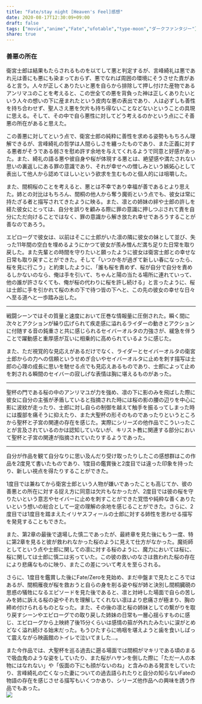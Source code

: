 ```yaml
---
title: "Fate/stay night [Heaven's Feel]感想"
date: 2020-08-17T12:30:09+09:00
draft: false
tags: ["movie","anime","Fate","ufotable","type-moon","ダークファンタジー"]
share: true
---
```

### 善悪の所在  
衛宮士郎は結果もたらされるものを以てして悪と判定するが、言峰綺礼は悪であれ元は善にも悪にも染まっておらず、悪でなれば周囲の環境にそうさせた責があると言う。人々が正しくありたいと悪を自らから排除して押し付けた産物であるアンリマユのことを考えると、この世全ての悪を背負った神は正しくありたいという人々の想いの下に産まれたという皮肉な悪の表出であり、人は必ずしも善性を持ち合わせず、聖人さえ悪を欠片も持ち得ないことなどないということの具現に思える。そして、その中で自ら悪性に対してどう考えるのかという点にこそ善悪の所在があると思えた。  

この善悪に対してという点で、衛宮士郎の純粋に善性を求める姿勢ももちろん理解できるが、言峰綺礼の哲学は人間らしさを纏ったものであり、また正義に対する悪者がそうである弱さを慰め許す余地を与えてくれるようで同意と好感があった。また、綺礼の語る悪や彼自身や桜が体現する悪とは、絶望感や満たされない思いの裏返しにある罪の意識であり、それが幸せへの憎しみという嫉妬心として表出して他人から認めてほしいという欲求を生むものと個人的には咀嚼した。 

また、間桐桜のことを考えると、悪とは不幸であり幸福が善であるとより思えた。姉との対比はもちろん、間桐の他人から奪う魔術という点でも、彼女は常に持たざる者と描写されてきたように映る。また、凛との姉妹の絆や士郎の許しを経た彼女にとっては、自分を誤りを顧みる際に罪の意識に押しつぶされて責を自分にただ向けることではなく、罪の意識から解き放たれ幸せであろうすることが善なのであろう。  

エピローグで彼女は、以前はそこに士郎がいた凛の隣に彼女の妹として並び、失った11年間の空白を埋めるようにかつて彼女が羨み憎んだ満ち足りた日常を取り戻した。また先輩との時間を守りたいと願ったように彼女は衛宮士郎との幸せな日常も取り戻すことができた。そして「いつか冬が過ぎて新しい春になったら、桜を見に行こう」と約束したように、「誰も桜を責めず、桜が自分で自分を責めるしかないのなら、俺は手を引いて、ちゃんと陽の当たる場所に連れていって、他の誰が許さなくても、俺が桜の代わりに桜を許し続ける」と言ったように、桜は士郎に手を引かれて桜の木の下で待つ皆の下へと、この先の彼女の幸せな日々へ至る道へと一歩踏み出した。  
****
戦闘シーンではその質量と速度において圧巻な情報量に圧倒された。瞬く間に次々とアクションが繰り広げられて疾走感に溢れるライダーの動きとアクションに付随する音の鈍重さと共に感じられるセイバーオルタの力強さが、緩急を伴うことで躍動感と重厚感が互いに相乗的に高められているように感じた。  

また、ただ視覚的な見応えがあるだけでなく、ライダーとセイバーオルタの衛宮士郎からの力への信頼というせめぎ合いやセイバーオルタに止めを刺す描写は士郎の心理の成長に思いを馳せる点でも見応えあるものであり、士郎によって止めを刺される瞬間のセイバーの寂しげな表情は胸に堪えるものがあった。  
****
聖杯の門である桜の中のアンリマユが力を強め、凛の下に影のみを飛ばした際に彼女に自分の主張が矛盾していると指摘された時には桜の影の腰の辺りを中心に影に波紋が走ったり、士郎に対し自らの制御を越えて触手を振るってしまった時には腹部を痛そうに抑えたり、また大聖杯の形そのものであったりというところから聖杯と子宮の関連の存在を感じた。実際にシリーズの他作品でこういったことが言及されているのかは認知していないが、キリスト教に関連する部分において聖杯と子宮の関連が指摘されていたりするようであった。
****
自分が作品を観て自分なりに思い及んだり受け取ったりしたこの感想群はこの作品を2度見て書いたものであり、1度目の鑑賞後と2度目では違った印象を持ったり、新しい視点を得たりすることができた。  

1度目では兼ねてから衛宮士郎という人物が嫌いであったことも高じてか、彼の善悪との所在に対する捉え方に同意は欠片もなかったが、2度目では彼の桜を守りたいという意志やセイバーに止めを刺すことができた覚悟や純粋な善くありたいという想いの総合として一定の理解の余地を感じることができた。さらに、2度目では1度目を踏まえたイリヤスフィールの士郎に対する姉性を思わせる描写を発見することもできた。  

また、第2章の最後で退場した慎二であったが、最終章を見た後にもう一度、特に第2章を見ると彼が救われなかった桜のように見えて仕方がなかった。魔術師としてという点や士郎に関しての凛に対する桜のように、魔力においては桜に、桜に関しては士郎に慎二は劣っていた。この彼の救いのなさは救われた桜の存在により悲痛なものに映り、またこの差について考えを至らされる。 

さらに、1度目を鑑賞した後にFate/Zeroを見始め、まだ中盤まで見たところではあるが、間桐雁夜が桜を救おうと自らの身を削る姿や桜が姉と決別し間桐臓硯の思惑の犠牲になるエピソードを見た後であると、凛と対峙した場面で自らの苦しみを姉に訴える桜の姿やそれを理解してくれない凛はより悲痛さが極まり、胸の締め付けられるものとなった。また、その後の凛と桜の姉妹としての繋がりを取り戻すシーンやエピローグでの取り戻した姉妹の日常も一層心揺らすものに感じ、エピローグから上映終了後15分くらいは感情の箍が外れたみたいに涙がとめどなく溢れ続ける始末だった。もうひたすらに嗚咽を堪えようと歯を食いしばって震えながら映画館のトイレで泣いてました...。  

また今作品では、大聖杯を巡る過去に遡る場面では間桐がマキリである頃のまるで吸血鬼のような姿をしていたり、また桜がハサンを倒した際に「ただ一人の本物にはなれない」や「仮面の下にも顔がないのね」と含みのある発言をしていたり、言峰綺礼の亡くなった妻についての過去語られたりと自分の知らないFateの物語の存在を感じさせる描写もいくつかあり、シリーズ他作品への興味を誘う作品でもあった。  
![](image0.jpg)
